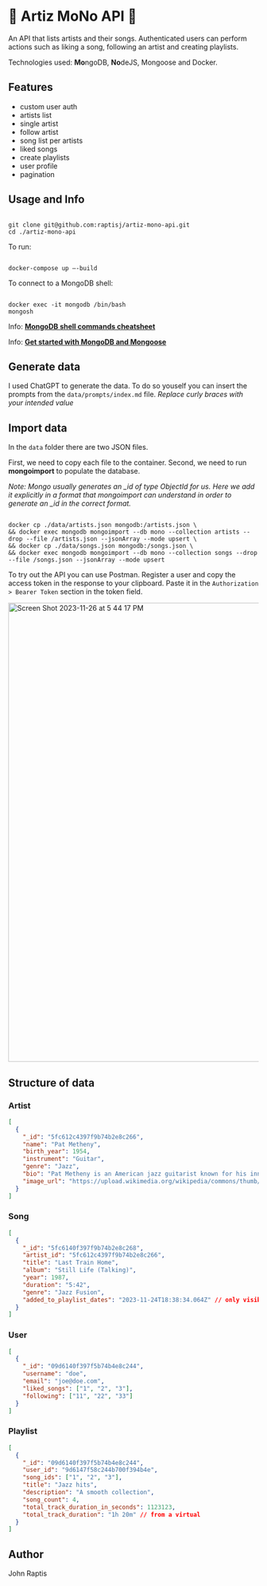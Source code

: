 # 🎹 Artiz MoNo API 🥁

An API that lists artists and their songs. Authenticated users can perform actions such as liking a song, following an artist and creating playlists.

Technologies used: **Mo**ngoDB, **No**deJS, Mongoose and Docker.

## Features

- custom user auth
- artists list
- single artist
- follow artist
- song list per artists
- liked songs
- create playlists
- user profile
- pagination

## Usage and Info

```

git clone git@github.com:raptisj/artiz-mono-api.git
cd ./artiz-mono-api

```

To run:

```

docker-compose up —-build

```

To connect to a MongoDB shell:

```

docker exec -it mongodb /bin/bash
mongosh

```

Info: [**MongoDB shell commands cheatsheet**](https://dev.to/arantespp/mongodb-shell-commands-running-on-docker-101-1l73)

Info: [**Get started with MongoDB and Mongoose**](mongodb.com/developer/languages/javascript/getting-started-with-mongodb-and-mongoose/)

## Generate data

I used ChatGPT to generate the data. To do so youself you can insert the prompts from the `data/prompts/index.md` file. _Replace curly braces with your intended value_

## Import data

In the `data` folder there are two JSON files.

First, we need to copy each file to the container. Second, we need to run **mongoimport** to populate the database.

_Note: Mongo usually generates an \_id of type ObjectId for us. Here we add it explicitly in a format that mongoimport can understand in order to generate an \_id in the correct format._

```

docker cp ./data/artists.json mongodb:/artists.json \
&& docker exec mongodb mongoimport --db mono --collection artists --drop --file /artists.json --jsonArray --mode upsert \
&& docker cp ./data/songs.json mongodb:/songs.json \
&& docker exec mongodb mongoimport --db mono --collection songs --drop --file /songs.json --jsonArray --mode upsert

```

To try out the API you can use Postman. Register a user and copy the access token in the response to your clipboard. Paste it in the `Authorization > Bearer Token` section in the token field.

<img width="921" alt="Screen Shot 2023-11-26 at 5 44 17 PM" src="https://github.com/raptisj/artiz-mono-api/assets/23478420/90618e55-38e5-4578-8fdd-22a3136a6545">




## Structure of data

### Artist

```json
[
  {
    "_id": "5fc612c4397f9b74b2e8c266",
    "name": "Pat Metheny",
    "birth_year": 1954,
    "instrument": "Guitar",
    "genre": "Jazz",
    "bio": "Pat Metheny is an American jazz guitarist known for his innovative and diverse musical style. He has won numerous awards, including 20 Grammy Awards across various categories. Metheny's work spans jazz fusion, contemporary jazz, and beyond, showcasing his virtuosity and creativity.",
    "image_url": "https://upload.wikimedia.org/wikipedia/commons/thumb/4/4c/Pat_Metheny.jpg/500px-Pat_Metheny.jpg"
  }
]
```

### Song

```json
[
  {
    "_id": "5fc6140f397f9b74b2e8c268",
    "artist_id": "5fc612c4397f9b74b2e8c266",
    "title": "Last Train Home",
    "album": "Still Life (Talking)",
    "year": 1987,
    "duration": "5:42",
    "genre": "Jazz Fusion",
    "added_to_playlist_dates": "2023-11-24T18:38:34.064Z" // only visible within a playlist
  }
]
```

### User

```json
[
  {
    "_id": "09d6140f397f5b74b4e8c244",
    "username": "doe",
    "email": "joe@doe.com",
    "liked_songs": ["1", "2", "3"],
    "following": ["11", "22", "33"]
  }
]
```

### Playlist

```json
[
  {
    "_id": "09d6140f397f5b74b4e8c244",
    "user_id": "9d6147f58c244b700f394b4e",
    "song_ids": ["1", "2", "3"],
    "title": "Jazz hits",
    "description": "A smooth collection",
    "song_count": 4,
    "total_track_duration_in_seconds": 1123123,
    "total_track_duration": "1h 20m" // from a virtual
  }
]
```

## Author

John Raptis
